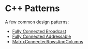 # C++ Patterns
A few common design patterns:

* [Fully Connected Broadcast](src/FullyConnected_00_Broadcast.lf)
* [Fully Connected Addressable](src/FullyConnected_00_Addressable.lf)
* [MatrixConnectedRowsAndColumns](src/MatrixConnectedRowsAndColumns.lf)
